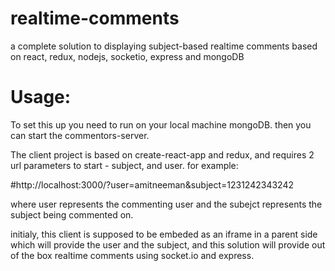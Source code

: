 # realtime-comments
a complete solution to displaying subject-based realtime comments based on react, redux, nodejs, socketio, express and mongoDB

# Usage:

To set this up you need to run on your local machine mongoDB. then you can start the commentors-server.

The client project is based on create-react-app and redux, and requires 2 url parameters to start - subject, and user. for example:

#http://localhost:3000/?user=amitneeman&subject=1231242343242

where user represents the commenting user and the subejct represents the subject being commented on.

initialy, this client is supposed to be embeded as an iframe in a parent side which will provide the user and the subject, and this solution will provide out of the box realtime comments using socket.io and express.
